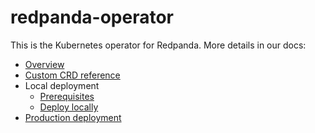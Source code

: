 # redpanda-operator

This is the Kubernetes operator for Redpanda. More details in our docs:

- [Overview](https://docs.redpanda.com/current/deploy/deployment-option/self-hosted/kubernetes/k-deployment-overview/#helm-and-redpanda-operator)
- [Custom CRD reference](https://docs.redpanda.com/current/reference/k-crd-index/)
- Local deployment
  - [Prerequisites](https://docs.redpanda.com/current/deploy/deployment-option/self-hosted/kubernetes/local-guide/?tab=tabs-3-helm-operator#prerequisites)
  - [Deploy locally](https://docs.redpanda.com/current/deploy/deployment-option/self-hosted/kubernetes/local-guide/?tab=tabs-3-helm-operator#deploy-redpanda-and-redpanda-console)
- [Production deployment](https://docs.redpanda.com/current/deploy/deployment-option/self-hosted/kubernetes/k-production-workflow/)
